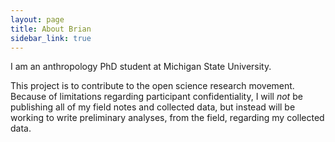 ```yaml
---
layout: page
title: About Brian
sidebar_link: true
---
```


<p class="message">
  I am an anthropology PhD student at Michigan State University.
</p>

This project is to contribute to the open science research movement. Because of limitations regarding participant confidentiality, I will _not_ be publishing all of my field notes and collected data, but instead will be working to write preliminary analyses, from the field, regarding my collected data.
